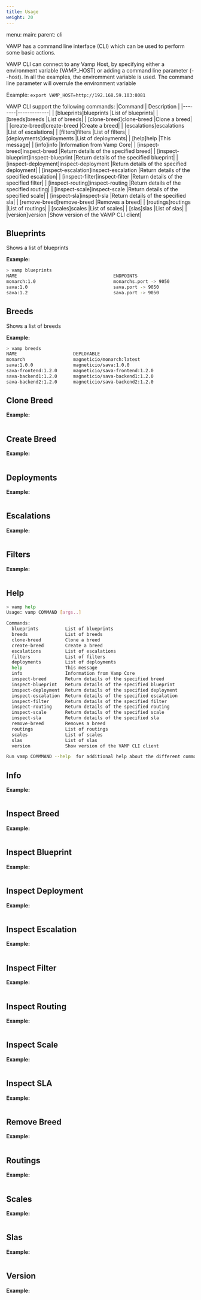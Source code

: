 ```yaml
---
title: Usage
weight: 20
---
```

menu:
  main:
    parent: cli

VAMP has a command line interface (CLI) which can be used to perform some basic actions.

VAMP CLI can connect to any Vamp Host, by specifying either a environment variable (VAMP_HOST) or adding a command line parameter (--host). In all the examples, the enviromment variable is used. The command line parameter will overrule the environment variable

Example:
`export VAMP_HOST=http://192.168.59.103:8081`


VAMP CLI support the following commands:
|Command | Description |
|--------|-------------|
|  [blueprints]blueprints          |List of blueprints|
|  [breeds]breeds              |List of breeds|
|  [clone-breed]clone-breed         |Clone a breed|
|  [create-breed]create-breed        |Create a breed|
|  [escalations]escalations         |List of escalations|
|  [filters]filters             |List of filters|
|  [deployments]deployments         |List of deployments|
|  [help]help                |This message|
|  [info]info                |Information from Vamp Core|
|  [inspect-breed]inspect-breed       |Return details of the specified breed|
|  [inspect-blueprint]inspect-blueprint   |Return details of the specified blueprint|
|  [inspect-deployment]inspect-deployment  |Return details of the specified deployment|
|  [inspect-escalation]inspect-escalation  |Return details of the specified escalation|
|  [inspect-filter]inspect-filter      |Return details of the specified filter|
|  [inspect-routing]inspect-routing     |Return details of the specified routing|
|  [inspect-scale]inspect-scale       |Return details of the specified scale|
|  [inspect-sla]inspect-sla         |Return details of the specified sla|
|  [remove-breed]remove-breed        |Removes a breed|
|  [routings]routings            |List of routings|
|  [scales]scales              |List of scales|
|  [slas]slas                |List of slas|
|  [version]version             |Show version of the VAMP CLI client|



## <a name="blueprints"></a>Blueprints
Shows a list of blueprints

**Example:**
```bash
> vamp blueprints
NAME                                    ENDPOINTS
monarch:1.0                             monarchs.port -> 9050
sava:1.0                                sava.port -> 9050
sava:1.2                                sava.port -> 9050
```

## <a name="breeds"></a>Breeds

Shows a list of breeds

**Example:**
```bash
> vamp breeds
NAME                     DEPLOYABLE
monarch                  magneticio/monarch:latest
sava:1.0.0               magneticio/sava:1.0.0
sava-frontend:1.2.0      magneticio/sava-frontend:1.2.0
sava-backend1:1.2.0      magneticio/sava-backend1:1.2.0
sava-backend2:1.2.0      magneticio/sava-backend2:1.2.0
```

## <a name="clone-breed"></a>Clone Breed

**Example:**
```bash
```

## <a name="create-breed"></a>Create Breed

**Example:**
```bash
```

## <a name="deployments"></a>Deployments

**Example:**
```bash
```

## <a name="escaltions"></a>Escalations

**Example:**
```bash
```

## <a name="filter"></a>Filters

**Example:**
```bash
```

## <a name="help"></a>Help
```bash
> vamp help
Usage: vamp COMMAND [args..]

Commands:
  blueprints          List of blueprints
  breeds              List of breeds
  clone-breed         Clone a breed
  create-breed        Create a breed
  escalations         List of escalations
  filters             List of filters
  deployments         List of deployments
  help                This message
  info                Information from Vamp Core
  inspect-breed       Return details of the specified breed
  inspect-blueprint   Return details of the specified blueprint
  inspect-deployment  Return details of the specified deployment
  inspect-escalation  Return details of the specified escalation
  inspect-filter      Return details of the specified filter
  inspect-routing     Return details of the specified routing
  inspect-scale       Return details of the specified scale
  inspect-sla         Return details of the specified sla
  remove-breed        Removes a breed
  routings            List of routings
  scales              List of scales
  slas                List of slas
  version             Show version of the VAMP CLI client

Run vamp COMMMAND --help  for additional help about the different command options
```



## <a name="info"></a>Info

**Example:**
```bash
```

## <a name="inspect-breed"></a>Inspect Breed

**Example:**
```bash
```

## <a name="inspect-blueprint"></a>Inspect Blueprint

**Example:**
```bash
```

## <a name="inspect-deployment"></a>Inspect Deployment

**Example:**
```bash
```

## <a name="inspect-escalation"></a>Inspect Escalation

**Example:**
```bash
```

## <a name="inspect-filter"></a>Inspect Filter

**Example:**
```bash
```

## <a name="inspect-routing"></a>Inspect Routing

**Example:**
```bash
```

## <a name="inspect-scale"></a>Inspect Scale

**Example:**
```bash
```

## <a name="inspect-sla"></a>Inspect SLA

**Example:**
```bash
```

## <a name="remove-breed"></a>Remove Breed

**Example:**
```bash
```

## <a name="routings"></a>Routings

**Example:**
```bash
```
## <a name="scales"></a>Scales

**Example:**
```bash
```

## <a name="slas"></a>Slas

**Example:**
```bash
```

## <a name="version"></a>Version

**Example:**
```bash
```
